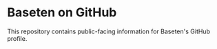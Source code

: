 # Baseten on GitHub

This repository contains public-facing information for Baseten's GitHub profile.
